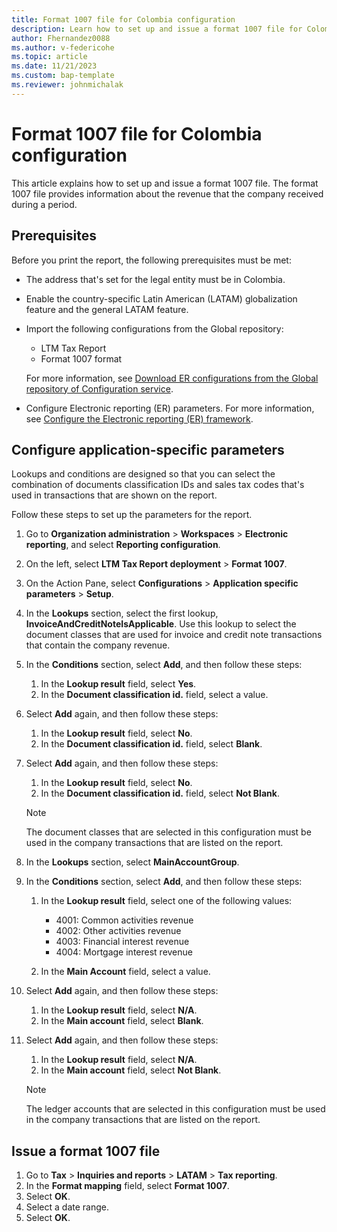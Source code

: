 ```yaml
---
title: Format 1007 file for Colombia configuration
description: Learn how to set up and issue a format 1007 file for Colombia, including an outline on configuring application-specific parameters.
author: Fhernandez0088
ms.author: v-federicohe
ms.topic: article
ms.date: 11/21/2023 
ms.custom: bap-template
ms.reviewer: johnmichalak
---
```


# Format 1007 file for Colombia configuration

This article explains how to set up and issue a format 1007 file. The format 1007 file provides information about the revenue that the company received during a period.

## Prerequisites

Before you print the report, the following prerequisites must be met:

- The address that's set for the legal entity must be in Colombia.
- Enable the country-specific Latin American (LATAM) globalization feature and the general LATAM feature.
- Import the following configurations from the Global repository:

    - LTM Tax Report
    - Format 1007 format

    For more information, see [Download ER configurations from the Global repository of Configuration service](../../../fin-ops-core/dev-itpro/analytics/er-download-configurations-global-repo.md).

- Configure Electronic reporting (ER) parameters. For more information, see [Configure the Electronic reporting (ER) framework](../../../fin-ops-core/dev-itpro/analytics/electronic-reporting-er-configure-parameters.md).

## Configure application-specific parameters

Lookups and conditions are designed so that you can select the combination of documents classification IDs and sales tax codes that's used in transactions that are shown on the report.

Follow these steps to set up the parameters for the report.

1. Go to **Organization administration** \> **Workspaces** \> **Electronic reporting**, and select **Reporting configuration**.
2. On the left, select **LTM Tax Report deployment** \> **Format 1007**.
3. On the Action Pane, select **Configurations** \> **Application specific parameters** \> **Setup**.
4. In the **Lookups** section, select the first lookup, **InvoiceAndCreditNoteIsApplicable**. Use this lookup to select the document classes that are used for invoice and credit note transactions that contain the company revenue.
5. In the **Conditions** section, select **Add**, and then follow these steps:

    1. In the **Lookup result** field, select **Yes**.
    2. In the **Document classification id.** field, select a value.

6. Select **Add** again, and then follow these steps:

    1. In the **Lookup result** field, select **No**.
    2. In the **Document classification id.** field, select **Blank**.

7. Select **Add** again, and then follow these steps:

    1. In the **Lookup result** field, select **No**.
    2. In the **Document classification id.** field, select **Not Blank**.

    > [!NOTE]
    > The document classes that are selected in this configuration must be used in the company transactions that are listed on the report.

8. In the **Lookups** section, select **MainAccountGroup**.
9. In the **Conditions** section, select **Add**, and then follow these steps:

    1. In the **Lookup result** field, select one of the following values:

        - 4001: Common activities revenue
        - 4002: Other activities revenue
        - 4003: Financial interest revenue
        - 4004: Mortgage interest revenue

    2. In the **Main Account** field, select a value.

10. Select **Add** again, and then follow these steps:

    1. In the **Lookup result** field, select **N/A**.
    2. In the **Main account** field, select **Blank**.

11. Select **Add** again, and then follow these steps:

    1. In the **Lookup result** field, select **N/A**.
    2. In the **Main account** field, select **Not Blank**.

    > [!NOTE]
    > The ledger accounts that are selected in this configuration must be used in the company transactions that are listed on the report.

## Issue a format 1007 file

1. Go to **Tax** \> **Inquiries and reports** \> **LATAM** \> **Tax reporting**.
2. In the **Format mapping** field, select **Format 1007**.
3. Select **OK**.
4. Select a date range.
5. Select **OK**.
